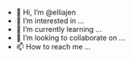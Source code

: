 - 👋 Hi, I’m @elliajen
- 👀 I’m interested in ...
- 🌱 I’m currently learning ...
- 💞️ I’m looking to collaborate on ...
- 📫 How to reach me ...

<!---
elliajen/elliajen is a ✨ special ✨ repository because its `README.md` (this file) appears on your GitHub profile.
You can click the Preview link to take a look at your changes.
--->
